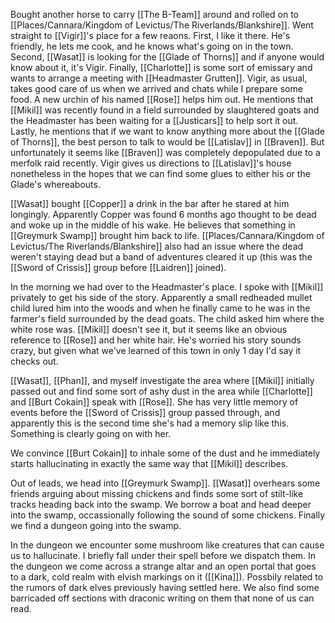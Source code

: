 Bought another horse to carry [[The B-Team]] around and rolled on to [[Places/Cannara/Kingdom of Levictus/The Riverlands/Blankshire]]. Went straight to [[Vigir]]'s place for a few reaons. First, I like it there. He's friendly, he lets me cook, and he knows what's going on in the town. Second, [[Wasat]] is looking for the [[Glade of Thorns]] and if anyone would know about it, it's Vigir. Finally, [[Charlotte]] is some sort of emissary and wants to arrange a meeting with [[Headmaster Grutten]]. Vigir, as usual, takes good care of us when we arrived and chats while I prepare some food. A new urchin of his named [[Rose]] helps him out. He mentions that [[Mikil]] was recently found in a field surrounded by slaughtered goats and the Headmaster has been waiting for a [[Justicars]] to help sort it out. Lastly, he mentions that if we want to know anything more about the [[Glade of Thorns]], the best person to talk to would be [[Latislav]] in [[Braven]]. But unfortunately it seems like [[Braven]] was completely depopulated due to a merfolk raid recently. Vigir gives us directions to [[Latislav]]'s house nonetheless in the hopes that we can find some glues to either his or the Glade's whereabouts.

[[Wasat]] bought [[Copper]] a drink in the bar after he stared at him longingly. Apparently Copper was found 6 months ago thought to be dead and woke up in the middle of his wake. He believes that something in [[Greymurk Swamp]] brought him back to life. [[Places/Cannara/Kingdom of Levictus/The Riverlands/Blankshire]] also had an issue where the dead weren't staying dead but a band of adventures cleared it up (this was the [[Sword of Crissis]] group before [[Laidren]] joined).

In the morning we had over to the Headmaster's place. I spoke with [[Mikil]] privately to get his side of the story. Apparently a small redheaded mullet child lured him into the woods and when he finally came to he was in the farmer's field surrounded by the dead goats. The child asked him where the white rose was. [[Mikil]] doesn't see it, but it seems like an obvious reference to [[Rose]] and her white hair. He's worried his story sounds crazy, but given what we've learned of this town in only 1 day I'd say it checks out.

[[Wasat]], [[Phan]], and myself investigate the area where [[Mikil]] initially passed out and find some sort of ashy dust in the area while [[Charlotte]] and [[Burt Cokain]] speak with [[Rose]]. She has very little memory of events before the [[Sword of Crissis]] group passed through, and apparently this is the second time she's had a memory slip like this. Something is clearly going on with her.

We convince [[Burt Cokain]] to inhale some of the dust and he immediately starts hallucinating in exactly the same way that [[Mikil]] describes.

Out of leads, we head into [[Greymurk Swamp]]. [[Wasat]] overhears some friends arguing about missing chickens and finds some sort of stilt-like tracks heading back into the swamp. We borrow a boat and head deeper into the swamp, occassionally following the sound of some chickens. Finally we find a dungeon going into the swamp.

In the dungeon we encounter some mushroom like creatures that can cause us to hallucinate. I briefly fall under their spell before we dispatch them. In the dungeon we come across a strange altar and an open portal that goes to a dark, cold realm with elvish markings on it ([[Kina]]). Possbily related to the rumors of dark elves previously having settled here. We also find some barricaded off sections with draconic writing on them that none of us can read.